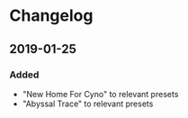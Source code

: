 # Changelog
## 2019-01-25
### Added
- "New Home For Cyno" to relevant presets
- "Abyssal Trace" to relevant presets

